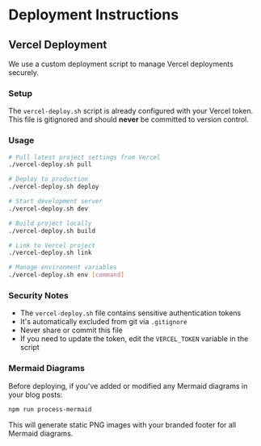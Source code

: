 # Deployment Instructions

## Vercel Deployment

We use a custom deployment script to manage Vercel deployments securely.

### Setup

The `vercel-deploy.sh` script is already configured with your Vercel token. This file is gitignored and should **never** be committed to version control.

### Usage

```bash
# Pull latest project settings from Vercel
./vercel-deploy.sh pull

# Deploy to production
./vercel-deploy.sh deploy

# Start development server
./vercel-deploy.sh dev

# Build project locally
./vercel-deploy.sh build

# Link to Vercel project
./vercel-deploy.sh link

# Manage environment variables
./vercel-deploy.sh env [command]
```

### Security Notes

- The `vercel-deploy.sh` file contains sensitive authentication tokens
- It's automatically excluded from git via `.gitignore`
- Never share or commit this file
- If you need to update the token, edit the `VERCEL_TOKEN` variable in the script

### Mermaid Diagrams

Before deploying, if you've added or modified any Mermaid diagrams in your blog posts:

```bash
npm run process-mermaid
```

This will generate static PNG images with your branded footer for all Mermaid diagrams.